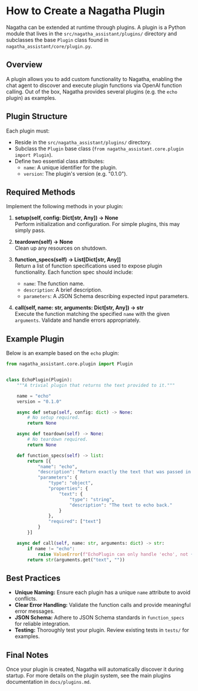  # How to Create a Nagatha Plugin
 
 Nagatha can be extended at runtime through plugins. A plugin is a Python module that lives in the `src/nagatha_assistant/plugins/` directory and subclasses the base `Plugin` class found in `nagatha_assistant/core/plugin.py`.
 
 ## Overview
 
 A plugin allows you to add custom functionality to Nagatha, enabling the chat agent to discover and execute plugin functions via OpenAI function calling. Out of the box, Nagatha provides several plugins (e.g. the `echo` plugin) as examples.
 
 ## Plugin Structure
 
 Each plugin must:
 
 - Reside in the `src/nagatha_assistant/plugins/` directory.
 - Subclass the `Plugin` base class (`from nagatha_assistant.core.plugin import Plugin`).
 - Define two essential class attributes:
   - `name`: A unique identifier for the plugin.
   - `version`: The plugin's version (e.g. "0.1.0").
 
 ## Required Methods
 
 Implement the following methods in your plugin:
 
 1. **setup(self, config: Dict[str, Any]) -> None**  
    Perform initialization and configuration. For simple plugins, this may simply pass.
 
 2. **teardown(self) -> None**  
    Clean up any resources on shutdown.
 
 3. **function_specs(self) -> List[Dict[str, Any]]**  
    Return a list of function specifications used to expose plugin functionality.
    Each function spec should include:
    - `name`: The function name.
    - `description`: A brief description.
    - `parameters`: A JSON Schema describing expected input parameters.
 
 4. **call(self, name: str, arguments: Dict[str, Any]) -> str**  
    Execute the function matching the specified `name` with the given `arguments`. Validate and handle errors appropriately.
 
 ## Example Plugin
 
 Below is an example based on the `echo` plugin:
 
 ```python
 from nagatha_assistant.core.plugin import Plugin
 
 
 class EchoPlugin(Plugin):
     """A trivial plugin that returns the text provided to it."""
 
     name = "echo"
     version = "0.1.0"
 
     async def setup(self, config: dict) -> None:
         # No setup required.
         return None
 
     async def teardown(self) -> None:
         # No teardown required.
         return None
 
     def function_specs(self) -> list:
         return [{
             "name": "echo",
             "description": "Return exactly the text that was passed in.",
             "parameters": {
                 "type": "object",
                 "properties": {
                     "text": {
                         "type": "string",
                         "description": "The text to echo back."
                     }
                 },
                 "required": ["text"]
             }
         }]
 
     async def call(self, name: str, arguments: dict) -> str:
         if name != "echo":
             raise ValueError(f"EchoPlugin can only handle 'echo', not {name}")
         return str(arguments.get("text", ""))
 ```
 
 ## Best Practices
 
 - **Unique Naming:** Ensure each plugin has a unique `name` attribute to avoid conflicts.
 - **Clear Error Handling:** Validate the function calls and provide meaningful error messages.
 - **JSON Schema:** Adhere to JSON Schema standards in `function_specs` for reliable integration.
 - **Testing:** Thoroughly test your plugin. Review existing tests in `tests/` for examples.
 
 ## Final Notes
 
 Once your plugin is created, Nagatha will automatically discover it during startup. For more details on the plugin system, see the main plugins documentation in `docs/plugins.md`.